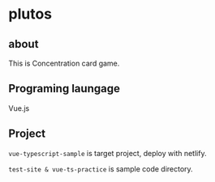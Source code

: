 # plutos

## about

This is Concentration card game.

## Programing laungage

Vue.js

## Project

`vue-typescript-sample` is target project, deploy with netlify.

`test-site & vue-ts-practice` is sample code directory.
